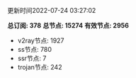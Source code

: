 更新时间2022-07-24 03:27:02

**总订阅: 378**
**总节点: 15274**
**有效节点: 2956**
- v2ray节点: 1927
- ss节点: 780
- ssr节点: 7
- trojan节点: 242
